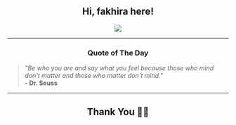<h2 align="center"> Hi, fakhira here!</h2>

<p align="center">
<a href="https://github.com/fakhiralkda" alt="github streak"><img src="https://dvst-streak.herokuapp.com/?user=fakhiralkda&theme=tokyonight&fire=DD472C"></a>
</p>

<hr>
<h3 align="center">Quote of The Day</h3>
<p align="center">
<blockquote>
<i>"Be who you are and say what you feel because those who mind don't matter and those who matter don't mind."</i>
<br>
<b>- Dr. Seuss</b>
</blockquote>
</p>


<hr>
<h2 align="center">Thank You 🙏🏼</h2>
